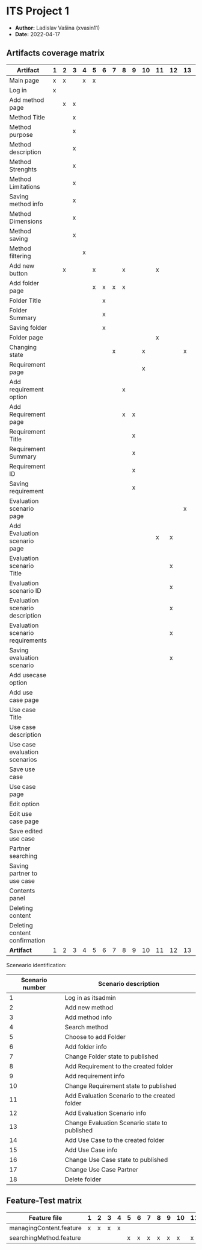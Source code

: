 # ITS Project 1

- **Author:** Ladislav Vašina (xvasin11)
- **Date:** 2022-04-17

## Artifacts coverage matrix

| Artifact                         | 1 | 2 | 3 | 4 | 5 | 6 | 7 | 8 | 9 | 10 | 11 | 12 | 13 | 14 | 15 | 16 | 17 | 18 |
|----------------------------------|---|---|---|---|---|---|---|---|---|----|----|----|----|----|----|----|----|----|
| Main page                        | x | x |   | x | x |   |   |   |   |    |    |    |    |    |    |    |    | x  |
| Log in                           | x |   |   |   |   |   |   |   |   |    |    |    |    |    |    |    |    |    |
| Add method page                  |   | x | x |   |   |   |   |   |   |    |    |    |    |    |    |    |    |    |
| Method Title                     |   |   | x |   |   |   |   |   |   |    |    |    |    |    |    |    |    |    |
| Method purpose                   |   |   | x |   |   |   |   |   |   |    |    |    |    |    |    |    |    |    |
| Method description               |   |   | x |   |   |   |   |   |   |    |    |    |    |    |    |    |    |    |
| Method Strenghts                 |   |   | x |   |   |   |   |   |   |    |    |    |    |    |    |    |    |    |
| Method Limitations               |   |   | x |   |   |   |   |   |   |    |    |    |    |    |    |    |    |    |
| Saving method info               |   |   | x |   |   |   |   |   |   |    |    |    |    |    |    |    |    |    |
| Method Dimensions                |   |   | x |   |   |   |   |   |   |    |    |    |    |    |    |    |    |    |
| Method saving                    |   |   | x |   |   |   |   |   |   |    |    |    |    |    |    |    |    |    |
| Method filtering                 |   |   |   | x |   |   |   |   |   |    |    |    |    |    |    |    |    |    |
| Add new button                   |   | x |   |   | x |   |   | x |   |    | x  |    |    | x  |    |    |    |    |
| Add folder page                  |   |   |   |   | x | x | x | x |   |    |    |    |    |    |    |    |    |    |
| Folder Title                     |   |   |   |   |   | x |   |   |   |    |    |    |    |    |    |    |    |    |
| Folder Summary                   |   |   |   |   |   | x |   |   |   |    |    |    |    |    |    |    |    |    |
| Saving folder                    |   |   |   |   |   | x |   |   |   |    |    |    |    |    |    |    |    |    |
| Folder page                      |   |   |   |   |   |   |   |   |   |    | x  |    |    | x  |    |    |    |    |
| Changing state                   |   |   |   |   |   |   | x |   |   | x  |    |    | x  |    |    | x  |    |    |
| Requirement page                 |   |   |   |   |   |   |   |   |   | x  |    |    |    |    |    |    |    |    |
| Add requirement option           |   |   |   |   |   |   |   | x |   |    |    |    |    |    |    |    |    |    |
| Add Requirement page             |   |   |   |   |   |   |   | x | x |    |    |    |    |    |    |    |    |    |
| Requirement Title                |   |   |   |   |   |   |   |   | x |    |    |    |    |    |    |    |    |    |
| Requirement Summary              |   |   |   |   |   |   |   |   | x |    |    |    |    |    |    |    |    |    |
| Requirement ID                   |   |   |   |   |   |   |   |   | x |    |    |    |    |    |    |    |    |    |
| Saving requirement               |   |   |   |   |   |   |   |   | x |    |    |    |    |    |    |    |    |    |
| Evaluation scenario page         |   |   |   |   |   |   |   |   |   |    |    |    | x  |    |    |    |    |    |
| Add Evaluation scenario page     |   |   |   |   |   |   |   |   |   |    | x  | x  |    |    |    |    |    |    |
| Evaluation scenario Title        |   |   |   |   |   |   |   |   |   |    |    | x  |    |    |    |    |    |    |
| Evaluation scenario ID           |   |   |   |   |   |   |   |   |   |    |    | x  |    |    |    |    |    |    |
| Evaluation scenario description  |   |   |   |   |   |   |   |   |   |    |    | x  |    |    |    |    |    |    |
| Evaluation scenario requirements |   |   |   |   |   |   |   |   |   |    |    | x  |    |    |    |    |    |    |
| Saving evaluation scenario       |   |   |   |   |   |   |   |   |   |    |    | x  |    |    |    |    |    |    |
| Add usecase option               |   |   |   |   |   |   |   |   |   |    |    |    |    | x  |    |    |    |    |
| Add use case page                |   |   |   |   |   |   |   |   |   |    |    |    |    | x  | x  |    |    |    |
| Use case Title                   |   |   |   |   |   |   |   |   |   |    |    |    |    |    | x  |    |    |    |
| Use case description             |   |   |   |   |   |   |   |   |   |    |    |    |    |    | x  |    |    |    |
| Use case evaluation scenarios    |   |   |   |   |   |   |   |   |   |    |    |    |    |    | x  |    |    |    |
| Save use case                    |   |   |   |   |   |   |   |   |   |    |    |    |    |    | x  |    |    |    |
| Use case page                    |   |   |   |   |   |   |   |   |   |    |    |    |    |    |    | x  | x  |    |
| Edit option                      |   |   |   |   |   |   |   |   |   |    |    |    |    |    |    |    | x  |    |
| Edit use case page               |   |   |   |   |   |   |   |   |   |    |    |    |    |    |    |    | x  |    |
| Save edited use case             |   |   |   |   |   |   |   |   |   |    |    |    |    |    |    |    | x  |    |
| Partner searching                |   |   |   |   |   |   |   |   |   |    |    |    |    |    |    |    | x  |    |
| Saving partner to use case       |   |   |   |   |   |   |   |   |   |    |    |    |    |    |    |    | x  |    |
| Contents panel                   |   |   |   |   |   |   |   |   |   |    |    |    |    |    |    |    |    | x  |
| Deleting content                 |   |   |   |   |   |   |   |   |   |    |    |    |    |    |    |    |    | x  |
| Deleting content confirmation    |   |   |   |   |   |   |   |   |   |    |    |    |    |    |    |    |    | x  |
| **Artifact**                     | 1 | 2 | 3 | 4 | 5 | 6 | 7 | 8 | 9 | 10 | 11 | 12 | 13 | 14 | 15 | 16 | 17 | 18 |

Sceneario identification:

| Scenario number |       Scenario description       |
|-------------|--------------------------------------|
| 1  | Log in as itsadmin                            |
| 2  | Add new method                                |
| 3  | Add method info                               |
| 4  | Search method                                 |
| 5  | Choose to add Folder                          |
| 6  | Add folder info                               |
| 7  | Change Folder state to published              |
| 8  | Add Requirement to the created folder         |
| 9  | Add requirement info                          |
| 10 | Change Requirement state to published         |
| 11 | Add Evaluation Scenario to the created folder |
| 12 | Add Evaluation Scenario info                  |
| 13 | Change Evaluation Scenario state to published |
| 14 | Add Use Case to the created folder            |
| 15 | Add Use Case info                             |
| 16 | Change Use Case state to published            |
| 17 | Change Use Case Partner                       |
| 18 | Delete folder                                 |


## Feature-Test matrix

| Feature file | 1 | 2 | 3 | 4 | 5 | 6 | 7 | 8 | 9 | 10 | 11 | 12 | 13 | 14 | 15 | 16 | 17 | 18 |
|--------------|---|---|---|---|---|---|---|---|---|----|----|----|----|----|----|----|----|----|
| managingContent.feature | x | x | x | x |   |   |   |   |   |   |   |   |   |   |   |   |   |   |
| searchingMethod.feature |   |   |   |   | x | x | x | x | x | x | x | x | x | x | x | x | x | x |